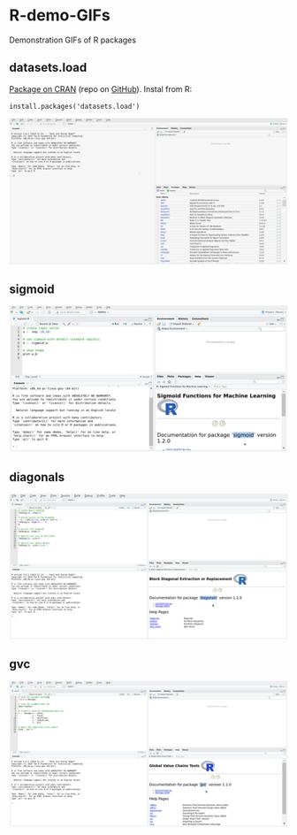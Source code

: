 # R-demo-GIFs
Demonstration GIFs of R packages

## datasets.load
[Package on CRAN](https://cran.r-project.org/package=datasets.load) (repo on [GitHub](https://github.com/bquast/datasets.load)).
Instal from R:
```
install.packages('datasets.load')
```
![datasets.load GUI demonstration](https://github.com/bquast/R-demo-GIFs/blob/master/datasets.load.gif)

## sigmoid
![sigmoid demonstration](https://github.com/bquast/R-demo-GIFs/blob/master/sigmoid.gif)

## diagonals
![diagonals demonstration](https://github.com/bquast/R-demo-GIFs/blob/master/diagonals.gif)

## gvc
![gvc demonstration](https://github.com/bquast/R-demo-GIFs/blob/master/gvc.gif)

